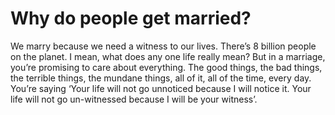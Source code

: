 # Why do people get married?
We marry because we need a witness to our lives. There’s 8 billion people on the planet. I mean, what does any one life really mean? But in a marriage, you’re promising to care about everything. The good things, the bad things, the terrible things, the mundane things, all of it, all of the time, every day. You’re saying ‘Your life will not go unnoticed because I will notice it. Your life will not go un-witnessed because I will be your witness’.